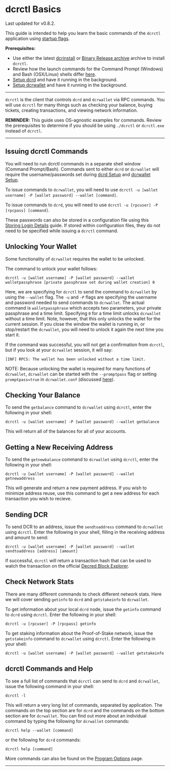 # **dcrctl Basics**

Last updated for v0.8.2.

This guide is intended to help you learn the basic commands of the `dcrctl` application using [startup flags](/getting-started/startup-basics.md#startup-command-flags). 

**Prerequisites:**

- Use either the latest [dcrinstall](/getting-started/install-guide.md#dcrinstall) or [Binary Release archive](/getting-started/install-guide.md#binary-releases) archive to install `dcrctl`.
- Review how the launch commands for the Command Prompt (Windows) and Bash (OSX/Linux) shells differ [here](/getting-started/cli-differences.md).
- [Setup dcrd](/getting-started/user-guides/dcrd-setup.md) and have it running in the background.
- [Setup dcrwallet](/getting-started/user-guides/dcrwallet-setup.md) and have it running in the background.

---

`dcrctl` is the client that controls `dcrd` and `dcrwallet` via RPC commands. You will use `dcrctl` for many things such as checking your balance, buying tickets, creating transactions, and viewing network information.

**REMINDER:** This guide uses OS-agnostic examples for commands. Review the prerequisites to determine if you should be using `./dcrctl` or `dcrctl.exe` instead of `dcrctl`.

---

## Issuing dcrctl Commands

You will need to run dcrctl commands in a separate shell window (Command Prompt/Bash). Commands sent to either `dcrd` or `dcrwallet` will require the username/passwords set during [dcrd Setup](/getting-started/user-guides/dcrd-setup.md) and [dcrwallet Setup](/getting-started/user-guides/dcrwallet-setup.md).

To issue commands to `dcrwallet`, you will need to use `dcrctl -u [wallet username] -P [wallet password] --wallet [command]`.

To issue commands to `dcrd`, you will need to use `dcrctl -u [rpcuser] -P [rpcpass] [command]`.

These passwords can also be stored in a configuration file using this [Storing Login Details](/advanced/storing-login-details/) guide. If stored within configuration files, they do not need to be specified while issuing a `dcrctl` command.

## Unlocking Your Wallet

Some functionality of `dcrwallet` requires the wallet to be unlocked.

The command to unlock your wallet follows: 

```no-highlight
dcrctl -u [wallet username] -P [wallet password] --wallet walletpassphrase [private passphrase set during wallet creation] 0
```

Here, we are specifying for `dcrctl` to send the command to `dcrwallet` by using the `--wallet` flag. The `-u` and `-P` flags are specifying the username and password needed to send commands to `dcrwallet`. The actual command is `walletpassphrase` which accepts two parameters, your private passphrase and a time limit. Specifying `0` for a time limit unlocks `dcrwallet` without a time limit. Note, however, that this only unlocks the wallet for the current session. If you close the window the wallet is running in, or stop/restart the `dcrwallet`, you will need to unlock it again the next time you start it. 

If the command was successful, you will not get a confirmation from `dcrctl`, but if you look at your `dcrwallet` session, it will say:

```no-highlight
[INF] RPCS: The wallet has been unlocked without a time limit.
```

NOTE: Because unlocking the wallet is required for many functions of `dcrwallet`, `dcrwallet` can be started with the `--promptpass` flag or setting `promptpass=true` in `dcrwallet.conf` (discussed [here](/advanced/storing-login-details.md#dcrwalletconf)).

## Checking Your Balance

To send the `getbalance` command to `dcrwallet` using `dcrctl`, enter the following in your shell:

```no-highlight
dcrctl -u [wallet username] -P [wallet password] --wallet getbalance
```

This will return all of the balances for all of your accounts.

## Getting a New Receiving Address

To send the `getnewbalance` command to `dcrwallet` using `dcrctl`, enter the following in your shell:

```no-highlight
dcrctl -u [wallet username] -P [wallet password] --wallet getnewaddress
```

This will generate and return a new payment address. If you wish to minimize address reuse, use this command to get a new address for each transaction you wish to recieve.

## Sending DCR

To send DCR to an address, issue the `sendtoaddress` command to `dcrwallet` using `dcrctl`. Enter the following in your shell, filling in the receiving address and amount to send:

```no-highlight
dcrctl -u [wallet username] -P [wallet password] --wallet sendtoaddress [address] [amount]
```

If successful, `dcrctl` will return a transaction hash that can be used to watch the transaction on the official [Decred Block Explorer](/getting-started/using-the-block-explorer.md).

## Check Network Stats

There are many different commands to check different network stats. Here we will cover sending `getinfo` to `dcrd` and `getstakeinfo` to `dcrwallet`.

To get information about your local `dcrd` node, issue the `getinfo` command to `dcrd` using `dcrctl`. Enter the following in your shell:

```no-highlight
dcrctl -u [rpcuser] -P [rpcpass] getinfo
```

To get staking information about the Proof-of-Stake network, issue the `getstakeinfo` command to `dcrwallet` using `dcrctl`. Enter the following in your shell:

```no-highlight
dcrctl -u [wallet username] -P [wallet password] --wallet getstakeinfo
```

## dcrctl Commands and Help

To see a full list of commands that `dcrctl` can send to `dcrd` and `dcrwallet`, issue the following command in your shell:

```no-highlight
dcrctl -l
```

This will return a very long list of commands, separated by application. The commands on the top section are for `dcrd` and the commands on the bottom section are for `dcrwallet`. You can find out more about an individual command by typing the following for `dcrwallet` commands:

```no-highlight
dcrctl help --wallet [command]
```

or the following for `dcrd` commands:

```no-highlight
dcrctl help [command]
```

More commands can also be found on the [Program Options](/advanced/program-options.md) page.

---